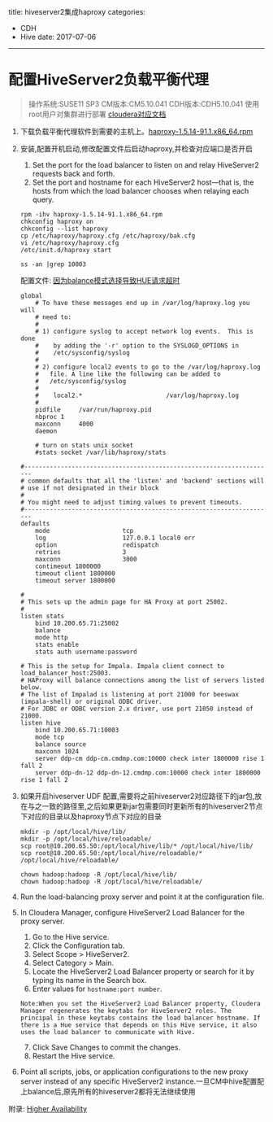 title: hiveserver2集成haproxy
categories: 
- CDH
- Hive
date: 2017-07-06
---
# 配置HiveServer2负载平衡代理
>操作系统:SUSE11 SP3
>CM版本:CM5.10.041
>CDH版本:CDH5.10.041
>使用root用户对集群进行部署
><a href="https://www.cloudera.com/documentation/enterprise/5-10-x/topics/admin_ha_hiveserver2.html">cloudera对应文档</a>

1. 下载负载平衡代理软件到需要的主机上。<a href="http://rpm.pbone.net/index.php3/stat/4/idpl/33562430/dir/opensuse/com/haproxy-1.5.14-91.1.x86_64.rpm.html">haproxy-1.5.14-91.1.x86_64.rpm</a>
2. 安装,配置开机启动,修改配置文件后启动haproxy,并检查对应端口是否开启  
    1. Set the port for the load balancer to listen on and relay HiveServer2 requests back and forth.
    2. Set the port and hostname for each HiveServer2 host—that is, the hosts from which the load balancer chooses when relaying each query. 

    ```
    rpm -ihv haproxy-1.5.14-91.1.x86_64.rpm 
    chkconfig haproxy on
    chkconfig --list haproxy 
    cp /etc/haproxy/haproxy.cfg /etc/haproxy/bak.cfg
    vi /etc/haproxy/haproxy.cfg 
    /etc/init.d/haproxy start

    ss -an |grep 10003
    ```

    配置文件:  <a href="https://issues.cloudera.org/browse/HUE-4990">因为balance模式选择导致HUE请求超时</a>  
    ```
    global
        # To have these messages end up in /var/log/haproxy.log you will
        # need to:
        #
        # 1) configure syslog to accept network log events.  This is done
        #    by adding the '-r' option to the SYSLOGD_OPTIONS in
        #    /etc/sysconfig/syslog
        #
        # 2) configure local2 events to go to the /var/log/haproxy.log
        #   file. A line like the following can be added to
        #   /etc/sysconfig/syslog
        #
        #    local2.*                       /var/log/haproxy.log
        #
        pidfile     /var/run/haproxy.pid
        nbproc 1
        maxconn     4000
        daemon

        # turn on stats unix socket
        #stats socket /var/lib/haproxy/stats

    #---------------------------------------------------------------------
    # common defaults that all the 'listen' and 'backend' sections will
    # use if not designated in their block
    #
    # You might need to adjust timing values to prevent timeouts.
    #---------------------------------------------------------------------
    defaults
        mode                    tcp
        log                     127.0.0.1 local0 err
        option                  redispatch
        retries                 3
        maxconn                 3000
        contimeout 1800000
        timeout client 1800000
        timeout server 1800000

    #
    # This sets up the admin page for HA Proxy at port 25002.
    #
    listen stats
        bind 10.200.65.71:25002
        balance
        mode http
        stats enable
        stats auth username:password

    # This is the setup for Impala. Impala client connect to load_balancer_host:25003.
    # HAProxy will balance connections among the list of servers listed below.
    # The list of Impalad is listening at port 21000 for beeswax (impala-shell) or original ODBC driver.
    # For JDBC or ODBC version 2.x driver, use port 21050 instead of 21000.
    listen hive
        bind 10.200.65.71:10003
        mode tcp
        balance source
        maxconn 1024
        server ddp-cm ddp-cm.cmdmp.com:10000 check inter 1800000 rise 1 fall 2
        server ddp-dn-12 ddp-dn-12.cmdmp.com:10000 check inter 1800000 rise 1 fall 2
    ```

3. 如果开启hiveserver UDF 配置,需要将之前hiveserver2对应路径下的jar包,放在与之一致的路径里,之后如果更新jar包需要同时更新所有的hiveserver2节点下对应的目录以及haproxy节点下对应的目录
    ```
    mkdir -p /opt/local/hive/lib/
    mkdir -p /opt/local/hive/reloadable/
    scp root@10.200.65.50:/opt/local/hive/lib/* /opt/local/hive/lib/
    scp root@10.200.65.50:/opt/local/hive/reloadable/* /opt/local/hive/reloadable/
    
    chown hadoop:hadoop -R /opt/local/hive/lib/
    chown hadoop:hadoop -R /opt/local/hive/reloadable/
    ```

4. Run the load-balancing proxy server and point it at the configuration file.
5. In Cloudera Manager, configure HiveServer2 Load Balancer for the proxy server.
    1. Go to the Hive service.
    2. Click the Configuration tab.
    3. Select Scope > HiveServer2.
    4. Select Category > Main. 
    5. Locate the HiveServer2 Load Balancer property or search for it by typing its name in the Search box.
    6. Enter values for `hostname:port number`.
    ```
    Note:When you set the HiveServer2 Load Balancer property, Cloudera Manager regenerates the keytabs for HiveServer2 roles. The principal in these keytabs contains the load balancer hostname. If there is a Hue service that depends on this Hive service, it also uses the load balancer to communicate with Hive.
    ```
    7. Click Save Changes to commit the changes.
    8. Restart the Hive service.

6. Point all scripts, jobs, or application configurations to the new proxy server instead of any specific HiveServer2 instance.一旦CM中hive配置配上balance后,原先所有的hiveserver2都将无法继续使用

附录: <a href="http://blog.cloudera.com/blog/2013/08/how-to-achieve-higher-availability-for-hue/">Higher Availability</a>    